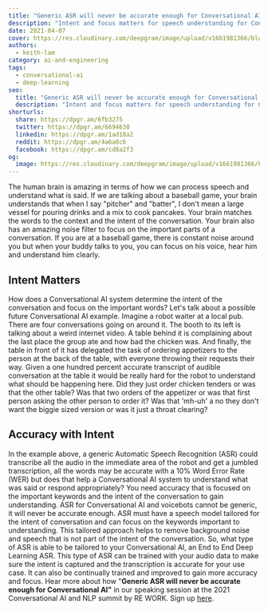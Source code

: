 ```yaml
---
title: "Generic ASR will never be accurate enough for Conversational AI"
description: "Intent and focus matters for speech understanding for Conversational AI and voicebots. Generic ASRs cannot be tailored for Conversational AI needs. An End to End Deep Learning ASR is needed."
date: 2021-04-07
cover: https://res.cloudinary.com/deepgram/image/upload/v1661981366/blog/generic-asr-will-never-be-accurate-enough-for-conversational-ai/generic-asr-never-accurate-enough%402x.jpg
authors:
  - keith-lam
category: ai-and-engineering
tags:
  - conversational-ai
  - deep-learning
seo:
  title: "Generic ASR will never be accurate enough for Conversational AI"
  description: "Intent and focus matters for speech understanding for Conversational AI and voicebots. Generic ASRs cannot be tailored for Conversational AI needs. An End to End Deep Learning ASR is needed."
shorturls:
  share: https://dpgr.am/6fb3275
  twitter: https://dpgr.am/6694630
  linkedin: https://dpgr.am/1ad18a2
  reddit: https://dpgr.am/4a6a8c6
  facebook: https://dpgr.am/cd8a2f3
og:
  image: https://res.cloudinary.com/deepgram/image/upload/v1661981366/blog/generic-asr-will-never-be-accurate-enough-for-conversational-ai/generic-asr-never-accurate-enough%402x.jpg
---
```


The human brain is amazing in terms of how we can process speech and understand what is said.  If we are talking about a baseball game, your brain understands that when I say "pitcher" and "batter", I don't mean a large vessel for pouring drinks and a mix to cook pancakes.  Your brain matches the words to the context and the intent of the conversation.  Your brain also has an amazing noise filter to focus on the important parts of a conversation.  If you are at a baseball game, there is constant noise around you but when your buddy talks to you, you can focus on his voice, hear him and understand him clearly.  

## **Intent Matters**

How does a Conversational AI system determine the intent of the conversation and focus on the important words?  Let's talk about a possible future Conversational AI example.  Imagine a robot waiter at a local pub. There are four conversations going on around it. The booth to its left is talking about a weird internet video. A table behind it is complaining about the last place the group ate and how bad the chicken was.  And finally, the table in front of it has delegated the task of ordering appetizers to the person at the back of the table, with everyone throwing their requests their way. Given a one hundred percent accurate transcript of audible conversation at the table it would be really hard for the robot to understand what should be happening here. Did they just order chicken tenders or was that the other table? Was that two orders of the appetizer or was that first person asking the other person to order it? Was that 'mh-uh' a no they don't want the biggie sized version or was it just a throat clearing?

## **Accuracy with Intent**

In the example above, a generic Automatic Speech Recognition (ASR) could transcribe all the audio in the immediate area of the robot and get a jumbled transcription, all the words may be accurate with a 10% Word Error Rate (WER) but does that help a Conversational AI system to understand what was said or respond appropriately?  You need accuracy that is focused on the important keywords and the intent of the conversation to gain understanding. ASR for Conversational AI and voicebots cannot be generic, it will never be accurate enough.  ASR must have a speech model tailored for the intent of conversation and can focus on the keywords important to understanding.  This tailored approach helps to remove background noise and speech that is not part of the intent of the conversation. So, what type of ASR is able to be tailored to your Conversational AI, an End to End Deep Learning ASR.  This type of ASR can be trained with your audio data to make sure the intent is captured and the transcription is accurate for your use case.  It can also be continually trained and improved to gain more accuracy and focus. Hear more about how "**Generic ASR will never be accurate enough for Conversational AI"** in our speaking session at the 2021 Conversational AI and NLP summit by RE WORK.  Sign up [here](https://www.re-work.co/events/conversational-ai-nlp-summit-2021/register).

